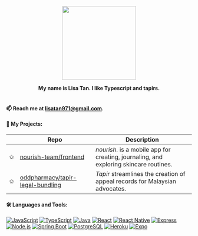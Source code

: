 <div id="header" align="center">
  <img src="https://media.giphy.com/media/v1.Y2lkPTc5MGI3NjExd2ZvNnlzdHJheXpqaTMyamw2ZTg5YjI0MzVpMjhzODIwaTc1enNiOSZlcD12MV9pbnRlcm5hbF9naWZfYnlfaWQmY3Q9cw/mI6MKOY2VEx5Ag3gRW/giphy.gif" width="200"/>
</div>

**<div align="center">My name is Lisa Tan. I like Typescript and tapirs.</div>**
<br>

#### 📫 Reach me at lisatan971@gmail.com.

#### 📎 My Projects:
| | Repo | Description |
|-|----|------------|
|✩| [nourish-team/frontend](https://github.com/nourish-team/nourish-frontend)| *nourish.* is a mobile app for creating, journaling, and exploring skincare routines. |
|✩| [oddpharmacy/tapir-legal-bundling](https://github.com/oddpharmacy/tapir-legal-bundling)| *Tapir* streamlines the creation of appeal records for Malaysian advocates. |

#### 🛠 Languages and Tools:
[![JavaScript](https://img.shields.io/badge/-JavaScript-yellow?logo=javascript&logoColor=white)](https://developer.mozilla.org/en-US/docs/Web/JavaScript)
[![TypeScript](https://img.shields.io/badge/-TypeScript-blue?logo=typescript&logoColor=white)](https://www.typescriptlang.org/)
[![Java](https://img.shields.io/badge/-Java-red?logo=java&logoColor=white)](https://www.java.com/)
[![React](https://img.shields.io/badge/-React-blue?logo=react&logoColor=white)](https://reactjs.org/)
[![React Native](https://img.shields.io/badge/-React%20Native-blue?logo=react&logoColor=white)](https://reactnative.dev/)
[![Express](https://img.shields.io/badge/-Express-black?logo=express&logoColor=white)](https://expressjs.com/)
[![Node.js](https://img.shields.io/badge/-Node.js-green?logo=node.js&logoColor=white)](https://nodejs.org/)
[![Spring Boot](https://img.shields.io/badge/-Spring%20Boot-darkgreen?logo=spring&logoColor=white)](https://spring.io/projects/spring-boot)
[![PostgreSQL](https://img.shields.io/badge/-PostgreSQL-blue?logo=postgresql&logoColor=white)](https://www.postgresql.org/)
[![Heroku](https://img.shields.io/badge/-Heroku-purple?logo=heroku&logoColor=white)](https://www.heroku.com/)
[![Expo](https://img.shields.io/badge/-Expo-black?logo=expo&logoColor=white)](https://expo.dev/)

<!--
**oddpharmacy/oddpharmacy** is a ✨ _special_ ✨ repository because its `README.md` (this file) appears on your GitHub profile.

Here are some ideas to get you started:

- 🔭 I’m currently working on ...
- 🌱 I’m currently learning ...
- 👯 I’m looking to collaborate on ...
- 🤔 I’m looking for help with ...
- 💬 Ask me about ...
- 📫 How to reach me: ...
- 😄 Pronouns: ...
- ⚡ Fun fact: ...
-->
